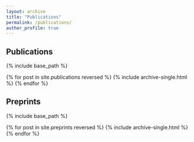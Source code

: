 ```yaml
---
layout: archive
title: "Publications"
permalink: /publications/
author_profile: true
---
```


## Publications

{% include base_path %}

{% for post in site.publications reversed %}
  {% include archive-single.html %}
{% endfor %}

## Preprints

{% include base_path %}

{% for post in site.preprints reversed %}
  {% include archive-single.html %}
{% endfor %}
